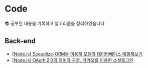 # Code
📚 공부한 내용을 기록하고 알고리즘을 정리하였습니다 

## Back-end
* [[Node.js] Sequelize-ORM을 이용해 모델과 데이터베이스 매핑해보기](https://cheimbus.tistory.com/4)
* [[Node.js] OAuth 2.0의 의미와 구글, 카카오를 이용한 소셜로그인](https://cheimbus.tistory.com/8?category=975456)
